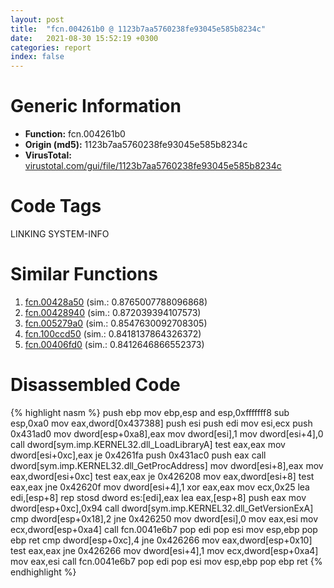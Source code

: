 ```yaml
---
layout: post
title:  "fcn.004261b0 @ 1123b7aa5760238fe93045e585b8234c"
date:   2021-08-30 15:52:19 +0300
categories: report
index: false
---
```


# Generic Information
- **Function:** fcn.004261b0
- **Origin (md5):** 1123b7aa5760238fe93045e585b8234c
- **VirusTotal:** [virustotal.com/gui/file/1123b7aa5760238fe93045e585b8234c][virustotal_ref]

# Code Tags
<span class="tag" id="LINKING">LINKING</span>
<span class="tag" id="SYSTEM-INFO">SYSTEM-INFO</span>


# Similar Functions

1. [fcn.00428a50][similar_1_ref] (sim.: 0.8765007788096868)
2. [fcn.00428940][similar_2_ref] (sim.: 0.872039394107573)
3. [fcn.005279a0][similar_3_ref] (sim.: 0.8547630092708305)
4. [fcn.100ccd50][similar_4_ref] (sim.: 0.8418137864326372)
5. [fcn.00406fd0][similar_5_ref] (sim.: 0.8412646866552373)


# Disassembled Code

{% highlight nasm %}
push ebp
mov ebp,esp
and esp,0xfffffff8
sub esp,0xa0
mov eax,dword[0x437388]
push esi
push edi
mov esi,ecx
push 0x431ad0
mov dword[esp+0xa8],eax
mov dword[esi],1
mov dword[esi+4],0
call dword[sym.imp.KERNEL32.dll_LoadLibraryA]
test eax,eax
mov dword[esi+0xc],eax
je 0x4261fa
push 0x431ac0
push eax
call dword[sym.imp.KERNEL32.dll_GetProcAddress]
mov dword[esi+8],eax
mov eax,dword[esi+0xc]
test eax,eax
je 0x426208
mov eax,dword[esi+8]
test eax,eax
jne 0x42620f
mov dword[esi+4],1
xor eax,eax
mov ecx,0x25
lea edi,[esp+8]
rep stosd dword es:[edi],eax
lea eax,[esp+8]
push eax
mov dword[esp+0xc],0x94
call dword[sym.imp.KERNEL32.dll_GetVersionExA]
cmp dword[esp+0x18],2
jne 0x426250
mov dword[esi],0
mov eax,esi
mov ecx,dword[esp+0xa4]
call fcn.0041e6b7
pop edi
pop esi
mov esp,ebp
pop ebp
ret
cmp dword[esp+0xc],4
jne 0x426266
mov eax,dword[esp+0x10]
test eax,eax
jne 0x426266
mov dword[esi+4],1
mov ecx,dword[esp+0xa4]
mov eax,esi
call fcn.0041e6b7
pop edi
pop esi
mov esp,ebp
pop ebp
ret
{% endhighlight %}


[similar_1_ref]: /report/fcn.00428a50@1123b7aa5760238fe93045e585b8234c
[similar_2_ref]: /report/fcn.00428940@1123b7aa5760238fe93045e585b8234c
[similar_3_ref]: /report/fcn.005279a0@c60344b51fa39a329b92557d24ff7670
[similar_4_ref]: /report/fcn.100ccd50@89dc67d2f980e8488f97b1bf8cb24258
[similar_5_ref]: /report/fcn.00406fd0@0aa2d73a5300dff2412388945614b507
[virustotal_ref]: https://www.virustotal.com/gui/file/1123b7aa5760238fe93045e585b8234c